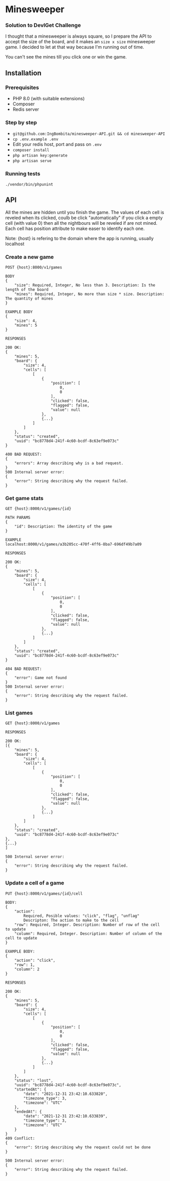 # Minesweeper

### Solution to DevIGet Challenge

I thought that a minesweeper is always square, so I prepare the API to accept the size
of the board, and it makes an `size x size` minesweeper game. I decided to
let at that way because I'm running out of time.

You can't see the mines till you click one or win the game.

## Installation

### Prerequisites

- PHP 8.0 (with suitable extensions)
- Composer
- Redis server

### Step by step

- `git@github.com:IngBombita/minesweeper-API.git && cd minesweeper-API`
- `cp .env.example .env`
- Edit your redis host, port and pass on `.env`
- `composer install`
- `php artisan key:generate`
- `php artisan serve`

### Running tests

`./vendor/bin/phpunint`

## API

All the mines are hidden until you finish the game. The values of each cell is reveled when its clicked, coulb be click "automatically" if you click a empty cell (with value 0) then all the nightbours will be reveled if are not mined.
Each cell has position attribute to make easer to identify each one.

Note: {host} is refering to the domain where the app is running, usually localhost

### Create a new game
```
POST {host}:8000/v1/games

BODY
{
    "size": Required, Integer, No less than 3. Description: Is the length of the board
    "mines": Required, Integer, No more than size * size. Description: The quantity of mines
}

EXAMPLE BODY
{
    "size": 4,
    "mines": 5
}

RESPONSES

200 OK:
{
    "mines": 5,
    "board": {
        "size": 4,
        "cells": [
            [
                {
                    "position": [
                        0,
                        0
                    ],
                    "clicked": false,
                    "flagged": false,
                    "value": null
                },
                {...}
            ]
        ]
    },
    "status": "created",
    "uuid": "bc8778d4-241f-4c60-bcdf-8c63ef9e073c"
}

400 BAD REQUEST:
{
    "errors": Array describing why is a bad request.
}
500 Internal server error:
{
    "error": String describing why the request failed.
}
```

### Get game stats
```
GET {host}:8000/v1/games/{id}

PATH PARAMS
{
    "id": Description: The identity of the game
}

EXAMPLE
localhost:8000/v1/games/a3b205cc-470f-4ff6-8ba7-696df49b7a09

RESPONSES

200 OK:
{
    "mines": 5,
    "board": {
        "size": 4,
        "cells": [
            [
                {
                    "position": [
                        0,
                        0
                    ],
                    "clicked": false,
                    "flagged": false,
                    "value": null
                },
                {...}
            ]
        ]
    },
    "status": "created",
    "uuid": "bc8778d4-241f-4c60-bcdf-8c63ef9e073c"
}

404 BAD REQUEST:
{
    "error": Game not found
}
500 Internal server error:
{
    "error": String describing why the request failed.
}
```

### List games
```
GET {host}:8000/v1/games

RESPONSES

200 OK:
[{
    "mines": 5,
    "board": {
        "size": 4,
        "cells": [
            [
                {
                    "position": [
                        0,
                        0
                    ],
                    "clicked": false,
                    "flagged": false,
                    "value": null
                },
                {...}
            ]
        ]
    },
    "status": "created",
    "uuid": "bc8778d4-241f-4c60-bcdf-8c63ef9e073c"
},
{...}
]

500 Internal server error:
{
    "error": String describing why the request failed.
}
```

### Update a cell of a game
```
PUT {host}:8000/v1/games/{id}/cell

BODY:
{
    "action":
        Required, Posible values: "click", "flag", "unflag"
        Descripton: The action to make to the cell
    "row": Required, Integer. Description: Number of row of the cell to update
    "column": Required, Integer. Description: Number of column of the cell to update
}

EXAMPLE BODY:
{
    "action": "click",
    "row": 1,
    "column": 2
}

RESPONSES

200 OK:
{
    "mines": 5,
    "board": {
        "size": 4,
        "cells": [
            [
                {
                    "position": [
                        0,
                        0
                    ],
                    "clicked": false,
                    "flagged": false,
                    "value": null
                },
                {...}
            ]
        ]
    },
    "status": "lost",
    "uuid": "bc8778d4-241f-4c60-bcdf-8c63ef9e073c",
    "startedAt": {
        "date": "2021-12-31 23:42:10.633820",
        "timezone_type": 3,
        "timezone": "UTC"
    },
    "endedAt": {
        "date": "2021-12-31 23:42:10.633839",
        "timezone_type": 3,
        "timezone": "UTC"
    }
}
409 Conflict:
{
    "error": String describing why the request could not be done
}

500 Internal server error:
{
    "error": String describing why the request failed.
}
```
